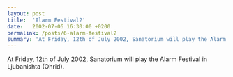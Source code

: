 ```yaml
---
layout: post
title:  'Alarm Festival2'
date:   2002-07-06 16:30:00 +0200
permalink: /posts/6-alarm-festival2
summary: 'At Friday, 12th of July 2002, Sanatorium will play the Alarm Festival in Ljubanishta (Ohrid).'
---
```


<p>At Friday, 12th of July 2002, Sanatorium will play the Alarm Festival in Ljubanishta (Ohrid).</p>

